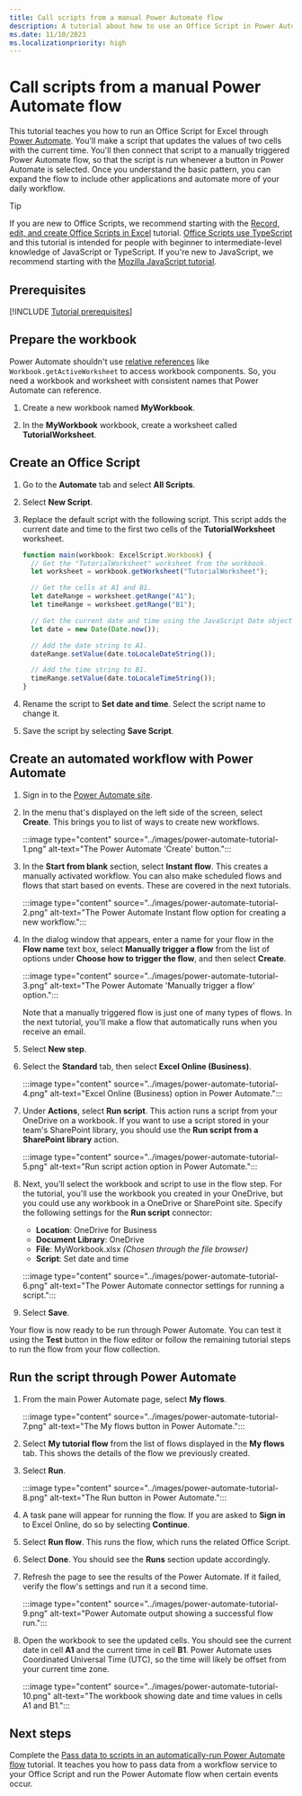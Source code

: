 ```yaml
---
title: Call scripts from a manual Power Automate flow
description: A tutorial about how to use an Office Script in Power Automate through a manual trigger.
ms.date: 11/10/2023
ms.localizationpriority: high
---
```


# Call scripts from a manual Power Automate flow

This tutorial teaches you how to run an Office Script for Excel through [Power Automate](https://make.powerautomate.com). You'll make a script that updates the values of two cells with the current time. You'll then connect that script to a manually triggered Power Automate flow, so that the script is run whenever a button in Power Automate is selected. Once you understand the basic pattern, you can expand the flow to include other applications and automate more of your daily workflow.

> [!TIP]
> If you are new to Office Scripts, we recommend starting with the [Record, edit, and create Office Scripts in Excel](excel-tutorial.md) tutorial. [Office Scripts use TypeScript](../overview/code-editor-environment.md) and this tutorial is intended for people with beginner to intermediate-level knowledge of JavaScript or TypeScript. If you're new to JavaScript, we recommend starting with the [Mozilla JavaScript tutorial](https://developer.mozilla.org/docs/Web/JavaScript/Guide/Introduction).

## Prerequisites

[!INCLUDE [Tutorial prerequisites](../includes/power-automate-tutorial-prerequisites.md)]

## Prepare the workbook

Power Automate shouldn't use [relative references](../testing/power-automate-troubleshooting.md#avoid-relative-references) like `Workbook.getActiveWorksheet` to access workbook components. So, you need a workbook and worksheet with consistent names that Power Automate can reference.

1. Create a new workbook named **MyWorkbook**.

2. In the **MyWorkbook** workbook, create a worksheet called **TutorialWorksheet**.

## Create an Office Script

1. Go to the **Automate** tab and select **All Scripts**.

2. Select **New Script**.

3. Replace the default script with the following script. This script adds the current date and time to the first two cells of the **TutorialWorksheet** worksheet.

    ```TypeScript
    function main(workbook: ExcelScript.Workbook) {
      // Get the "TutorialWorksheet" worksheet from the workbook.
      let worksheet = workbook.getWorksheet("TutorialWorksheet");

      // Get the cells at A1 and B1.
      let dateRange = worksheet.getRange("A1");
      let timeRange = worksheet.getRange("B1");

      // Get the current date and time using the JavaScript Date object.
      let date = new Date(Date.now());

      // Add the date string to A1.
      dateRange.setValue(date.toLocaleDateString());

      // Add the time string to B1.
      timeRange.setValue(date.toLocaleTimeString());
    }
    ```

4. Rename the script to **Set date and time**. Select the script name to change it.

5. Save the script by selecting **Save Script**.

## Create an automated workflow with Power Automate

1. Sign in to the [Power Automate site](https://make.powerautomate.com).

2. In the menu that's displayed on the left side of the screen, select **Create**. This brings you to list of ways to create new workflows.

    :::image type="content" source="../images/power-automate-tutorial-1.png" alt-text="The Power Automate 'Create' button.":::

3. In the **Start from blank** section, select **Instant flow**. This creates a manually activated workflow. You can also make scheduled flows and flows that start based on events. These are covered in the next tutorials.

    :::image type="content" source="../images/power-automate-tutorial-2.png" alt-text="The Power Automate Instant flow option for creating a new workflow.":::

4. In the dialog window that appears, enter a name for your flow in the **Flow name** text box, select **Manually trigger a flow** from the list of options under **Choose how to trigger the flow**, and then select **Create**.

    :::image type="content" source="../images/power-automate-tutorial-3.png" alt-text="The Power Automate 'Manually trigger a flow' option.":::

    Note that a manually triggered flow is just one of many types of flows. In the next tutorial, you'll make a flow that automatically runs when you receive an email.

5. Select **New step**.

6. Select the **Standard** tab, then select **Excel Online (Business)**.

    :::image type="content" source="../images/power-automate-tutorial-4.png" alt-text="Excel Online (Business) option in Power Automate.":::

7. Under **Actions**, select **Run script**. This action runs a script from your OneDrive on a workbook. If you want to use a script stored in your team's SharePoint library, you should use the **Run script from a SharePoint library** action.

    :::image type="content" source="../images/power-automate-tutorial-5.png" alt-text="Run script action option in Power Automate.":::

8. Next, you'll select the workbook and script to use in the flow step. For the tutorial, you'll use the workbook you created in your OneDrive, but you could use any workbook in a OneDrive or SharePoint site. Specify the following settings for the **Run script** connector:

    - **Location**: OneDrive for Business
    - **Document Library**: OneDrive
    - **File**: MyWorkbook.xlsx *(Chosen through the file browser)*
    - **Script**: Set date and time

    :::image type="content" source="../images/power-automate-tutorial-6.png" alt-text="The Power Automate connector settings for running a script.":::

9. Select **Save**.

Your flow is now ready to be run through Power Automate. You can test it using the **Test** button in the flow editor or follow the remaining tutorial steps to run the flow from your flow collection.

## Run the script through Power Automate

1. From the main Power Automate page, select **My flows**.

    :::image type="content" source="../images/power-automate-tutorial-7.png" alt-text="The My flows button in Power Automate.":::

2. Select **My tutorial flow** from the list of flows displayed in the **My flows** tab. This shows the details of the flow we previously created.

3. Select **Run**.

    :::image type="content" source="../images/power-automate-tutorial-8.png" alt-text="The Run button in Power Automate.":::

4. A task pane will appear for running the flow. If you are asked to **Sign in** to Excel Online, do so by selecting **Continue**.

5. Select **Run flow**. This runs the flow, which runs the related Office Script.

6. Select **Done**. You should see the **Runs** section update accordingly.

7. Refresh the page to see the results of the Power Automate. If it failed, verify the flow's settings and run it a second time.

    :::image type="content" source="../images/power-automate-tutorial-9.png" alt-text="Power Automate output showing a successful flow run.":::

8. Open the workbook to see the updated cells. You should see the current date in cell **A1** and the current time in cell **B1**. Power Automate uses Coordinated Universal Time (UTC), so the time will likely be offset from your current time zone.

    :::image type="content" source="../images/power-automate-tutorial-10.png" alt-text="The workbook showing date and time values in cells A1 and B1.":::

## Next steps

Complete the [Pass data to scripts in an automatically-run Power Automate flow](excel-power-automate-trigger.md) tutorial. It teaches you how to pass data from a workflow service to your Office Script and run the Power Automate flow when certain events occur.
